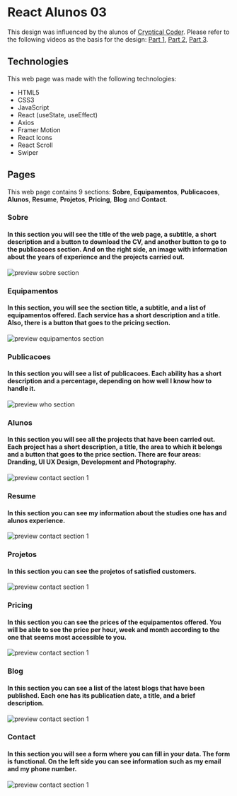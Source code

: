 # React Alunos 03
This design was influenced by the alunos of [Cryptical Coder](https://www.youtube.com/@CrypticalCoder). Please refer to the following videos as the basis for the design: [Part 1](https://youtu.be/CShZJmWuTGs), [Part 2](https://youtu.be/I92RzWVF4YU), [Part 3](https://youtu.be/hHEFbYSLgN8).

## Technologies
This web page was made with the following technologies:
- HTML5
- CSS3
- JavaScript
- React (useState, useEffect)
- Axios
- Framer Motion
- React Icons
- React Scroll
- Swiper

## Pages
This web page contains 9 sections: **Sobre**, **Equipamentos**, **Publicacoes**, **Alunos**, **Resume**, **Projetos**, **Pricing**, **Blog** and **Contact**.

### Sobre
#### In this section you will see the title of the web page, a subtitle, a short description and a button to download the CV, and another button to go to the publicacoes section. And on the right side, an image with information about the years of experience and the projects carried out.
![preview sobre section](src/assets/preview-1.png)

### Equipamentos
#### In this section, you will see the section title, a subtitle, and a list of equipamentos offered. Each service has a short description and a title. Also, there is a button that goes to the pricing section.
![preview equipamentos section](src/assets/preview-2.png)

### Publicacoes
#### In this section you will see a list of publicacoes. Each ability has a short description and a percentage, depending on how well I know how to handle it.
![preview who section](src/assets/preview-3.png)

### Alunos
#### In this section you will see all the projects that have been carried out. Each project has a short description, a title, the area to which it belongs and a button that goes to the price section. There are four areas: Dranding, UI UX Design, Development and Photography.
![preview contact section 1](src/assets/preview-4.png)

### Resume
#### In this section you can see my information about the studies one has and alunos experience.
![preview contact section 1](src/assets/preview-5.png)

### Projetos
#### In this section you can see the projetos of satisfied customers.
![preview contact section 1](src/assets/preview-6.png)

### Pricing
#### In this section you can see the prices of the equipamentos offered. You will be able to see the price per hour, week and month according to the one that seems most accessible to you.
![preview contact section 1](src/assets/preview-7.png)

### Blog
#### In this section you can see a list of the latest blogs that have been published. Each one has its publication date, a title, and a brief description.
![preview contact section 1](src/assets/preview-8.png)

### Contact
#### In this section you will see a form where you can fill in your data. The form is functional. On the left side you can see information such as my email and my phone number.
![preview contact section 1](src/assets/preview-8.png)

